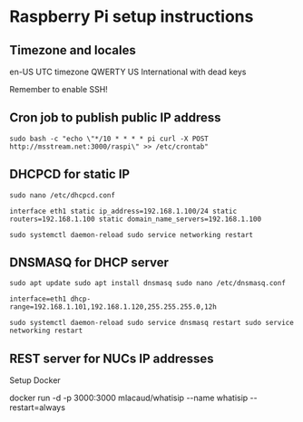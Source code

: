 # Raspberry Pi setup instructions

## Timezone and locales

en-US
UTC timezone
QWERTY US International with dead keys

Remember to enable SSH!

## Cron job to publish public IP address

``
sudo bash -c "echo \"*/10 * * * * pi curl -X POST http://msstream.net:3000/raspi\" >> /etc/crontab"
``

## DHCPCD for static IP

``
sudo nano /etc/dhcpcd.conf
``

``
interface eth1
static ip_address=192.168.1.100/24
static routers=192.168.1.100
static domain_name_servers=192.168.1.100
``

``
sudo systemctl daemon-reload
sudo service networking restart
``

## DNSMASQ for DHCP server

``
sudo apt update
sudo apt install dnsmasq
sudo nano /etc/dnsmasq.conf
``

``
interface=eth1
dhcp-range=192.168.1.101,192.168.1.120,255.255.255.0,12h
``

``
sudo systemctl daemon-reload
sudo service dnsmasq restart
sudo service networking restart
``

## REST server for NUCs IP addresses

Setup Docker

docker run -d -p 3000:3000 mlacaud/whatisip --name whatisip --restart=always



